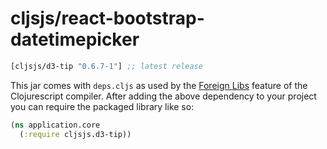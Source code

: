 # cljsjs/react-bootstrap-datetimepicker
[](dependency)
```clojure
[cljsjs/d3-tip "0.6.7-1"] ;; latest release
```
[](/dependency)

This jar comes with `deps.cljs` as used by the [Foreign Libs][flibs] feature
of the Clojurescript compiler. After adding the above dependency to your project
you can require the packaged library like so:

```clojure
(ns application.core
  (:require cljsjs.d3-tip))
```
[flibs]: https://github.com/clojure/clojurescript/wiki/Packaging-Foreign-Dependencies
